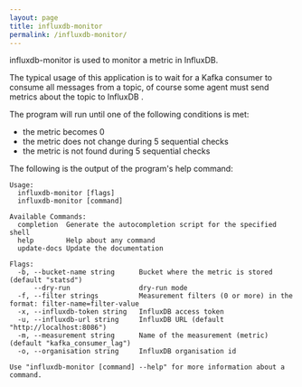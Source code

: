 ```yaml
---
layout: page
title: influxdb-monitor
permalink: /influxdb-monitor/
---
```


influxdb-monitor is used to monitor a metric in InfluxDB.

The typical usage of this application is to wait for a Kafka consumer to consume all messages from a topic,
of course some agent must send metrics about the topic to InfluxDB .

The program will run until one of the following conditions is met:
* the metric becomes 0
* the metric does not change during 5 sequential checks
* the metric is not found during 5 sequential checks

The following is the output of the program's help command:

```
Usage:
  influxdb-monitor [flags]
  influxdb-monitor [command]

Available Commands:
  completion  Generate the autocompletion script for the specified shell
  help        Help about any command
  update-docs Update the documentation

Flags:
  -b, --bucket-name string      Bucket where the metric is stored (default "statsd")
      --dry-run                 dry-run mode
  -f, --filter strings          Measurement filters (0 or more) in the format: filter-name=filter-value
  -x, --influxdb-token string   InfluxDB access token
  -u, --influxdb-url string     InfluxDB URL (default "http://localhost:8086")
  -m, --measurement string      Name of the measurement (metric) (default "kafka_consumer_lag")
  -o, --organisation string     InfluxDB organisation id

Use "influxdb-monitor [command] --help" for more information about a command.

```

